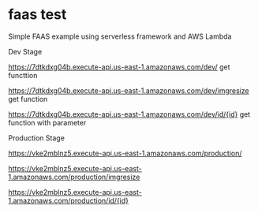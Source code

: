 # faas test

Simple FAAS example using serverless framework and AWS Lambda



Dev Stage 

https://7dtkdxg04b.execute-api.us-east-1.amazonaws.com/dev/             get functtion

https://7dtkdxg04b.execute-api.us-east-1.amazonaws.com/dev/imgresize    get function

https://7dtkdxg04b.execute-api.us-east-1.amazonaws.com/dev/id/{id}      get function with parameter



Production Stage

https://vke2mblnz5.execute-api.us-east-1.amazonaws.com/production/

https://vke2mblnz5.execute-api.us-east-1.amazonaws.com/production/imgresize

https://vke2mblnz5.execute-api.us-east-1.amazonaws.com/production/id/{id}
